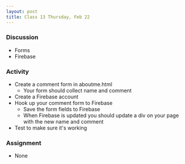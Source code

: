 ```yaml
---
layout: post
title: Class 13 Thursday, Feb 22
---
```


### Discussion

* Forms
* Firebase

### Activity

* Create a comment form in aboutme.html
  * Your form should collect name and comment
* Create a Firebase account
* Hook up your comment form to Firebase
  * Save the form fields to Firebase
  * When Firebase is updated you should update a div on your page with the new name and comment
* Test to make sure it's working

### Assignment

* None

